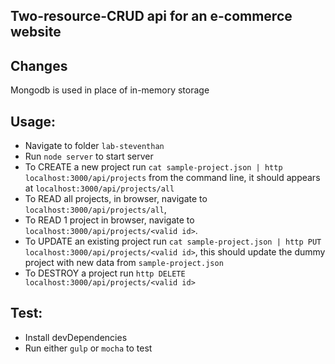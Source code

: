 ## Two-resource-CRUD api for an e-commerce website
## Changes
Mongodb is used in place of in-memory storage

## Usage:
  * Navigate to folder `lab-steventhan`
  * Run `node server` to start server
  * To CREATE a new project run `cat sample-project.json | http localhost:3000/api/projects` from the command line, it should appears at `localhost:3000/api/projects/all`
  * To READ all projects, in browser, navigate to `localhost:3000/api/projects/all`,
  * To READ 1 project in browser, navigate to `localhost:3000/api/projects/<valid id>`.
  * To UPDATE an existing project run `cat sample-project.json | http PUT localhost:3000/api/projects/<valid id>`, this should update the dummy project with new data from `sample-project.json`
  * To DESTROY a project run `http DELETE localhost:3000/api/projects/<valid id>`

## Test:
  * Install devDependencies
  * Run either `gulp` or `mocha` to test
